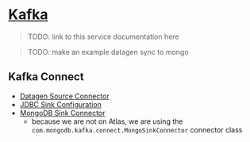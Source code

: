 # [Kafka](https://foehammer82.github.io/tech-terrarium/services/kafka/)

> TODO: link to this service documentation here

> TODO: make an example datagen sync to mongo

## Kafka Connect

- [Datagen Source Connector](https://docs.confluent.io/kafka-connect-datagen/current/index.html)
- [JDBC Sink Configuration](https://docs.confluent.io/kafka-connectors/jdbc/current/sink-connector/sink_config_options.html)
- [MongoDB Sink Connector](https://www.mongodb.com/docs/kafka-connector/current/sink-connector/configuration-properties/all-properties/)
    - because we are not on Atlas, we are using the `com.mongodb.kafka.connect.MongoSinkConnector` connector class